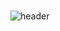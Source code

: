  
  
<br/> 

![header](https://capsule-render.vercel.app/api?type=rounded&color=AAEBAA&section=header&text=JeongYeon's%20github&fontColor=000000)






